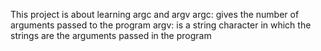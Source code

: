 This project is about learning argc and argv
argc: gives the number of arguments passed to the program
argv: is a string character in which the strings are the arguments passed in the program